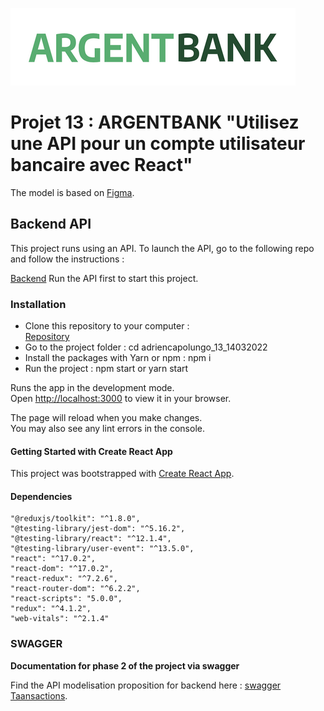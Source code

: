 ![alt text](https://github.com/acapolungo/adriencapolungo_13_14032022/blob/home/public/img/argentBankLogo.png)

# Projet 13 : ARGENTBANK "Utilisez une API pour un compte utilisateur bancaire avec React"

The model is based on [Figma](https://www.figma.com/file/BMomGVZqLZb811mDMShpLu/UI-design-Sportify-FR?node-id=1%3A2).

## Backend API

This project runs using an API. To launch the API, go to the following repo and follow the instructions :

[Backend](https://github.com/OpenClassrooms-Student-Center/Project-10-Bank-API)
Run the API first to start this project.

### Installation

* Clone this repository to your computer :  
[Repository](https://github.com/acapolungo/adriencapolungo_13_14032022)
* Go to the project folder : cd adriencapolungo_13_14032022
* Install the packages with Yarn or npm : npm i
* Run the project : npm start or yarn start

Runs the app in the development mode.\
Open [http://localhost:3000](http://localhost:3000) to view it in your browser.

The page will reload when you make changes.\
You may also see any lint errors in the console.

#### Getting Started with Create React App

This project was bootstrapped with [Create React App](https://github.com/facebook/create-react-app).

#### Dependencies

    "@reduxjs/toolkit": "^1.8.0",
    "@testing-library/jest-dom": "^5.16.2",
    "@testing-library/react": "^12.1.4",
    "@testing-library/user-event": "^13.5.0",
    "react": "^17.0.2",
    "react-dom": "^17.0.2",
    "react-redux": "^7.2.6",
    "react-router-dom": "^6.2.2",
    "react-scripts": "5.0.0",
    "redux": "^4.1.2",
    "web-vitals": "^2.1.4"

### SWAGGER

**Documentation for phase 2 of the project via swagger**

Find the API modelisation proposition for backend here :
[swagger Taansactions](https://github.com/acapolungo/adriencapolungo_13_14032022/blob/master/swaggerTransactions.yaml).